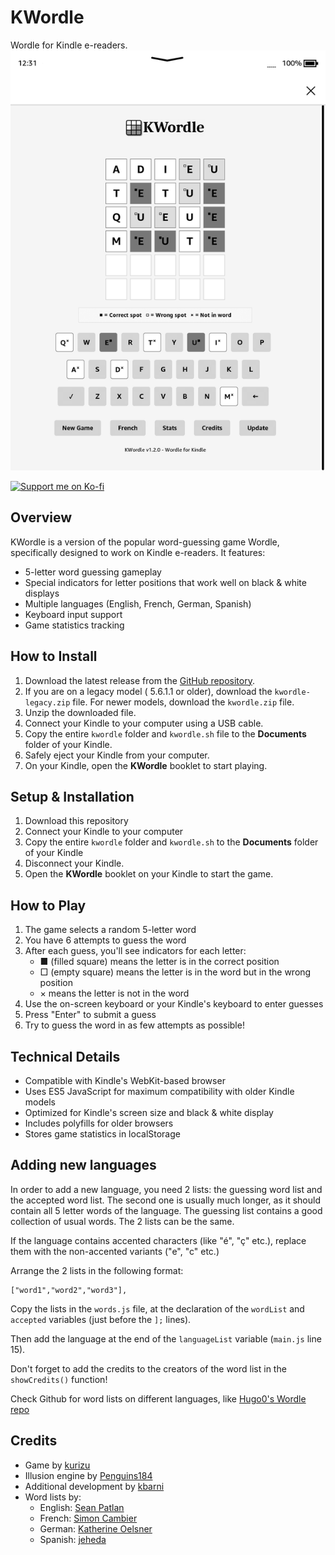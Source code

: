 # KWordle

Wordle for Kindle e-readers.<br />
![screenshot](assets/screenshot.png)
<p>
  <a href="https://ko-fi.com/kurizu" target="_blank">
    <img src="https://ko-fi.com/img/githubbutton_sm.svg" alt="Support me on Ko-fi" />
  </a>
</p>

## Overview

KWordle is a version of the popular word-guessing game Wordle, specifically designed to work on Kindle e-readers. It features:

- 5-letter word guessing gameplay
- Special indicators for letter positions that work well on black & white displays
- Multiple languages (English, French, German, Spanish)
- Keyboard input support
- Game statistics tracking

## How to Install

1. Download the latest release from the [GitHub repository](https://github.com/kurizu/KWordle/releases).
2. If you are on a legacy model ( 5.6.1.1 or older), download the `kwordle-legacy.zip` file. For newer models, download the `kwordle.zip` file.
3. Unzip the downloaded file.
4. Connect your Kindle to your computer using a USB cable.
5. Copy the entire `kwordle` folder and `kwordle.sh` file to the **Documents** folder of your Kindle.
6. Safely eject your Kindle from your computer.
7. On your Kindle, open the **KWordle** booklet to start playing.

## Setup & Installation

1. Download this repository
2. Connect your Kindle to your computer
3. Copy the entire `kwordle` folder and `kwordle.sh` to the **Documents** folder of your Kindle
4. Disconnect your Kindle.
5. Open the **KWordle** booklet on your Kindle to start the game.

## How to Play

1. The game selects a random 5-letter word
2. You have 6 attempts to guess the word
3. After each guess, you'll see indicators for each letter:
   - ■ (filled square) means the letter is in the correct position
   - □ (empty square) means the letter is in the word but in the wrong position
   - × means the letter is not in the word
4. Use the on-screen keyboard or your Kindle's keyboard to enter guesses
5. Press "Enter" to submit a guess
6. Try to guess the word in as few attempts as possible!

## Technical Details

- Compatible with Kindle's WebKit-based browser
- Uses ES5 JavaScript for maximum compatibility with older Kindle models
- Optimized for Kindle's screen size and black & white display
- Includes polyfills for older browsers
- Stores game statistics in localStorage

## Adding new languages

In order to add a new language, you need 2 lists: the guessing word list and the accepted word list. The second one is usually much longer, as it should contain all 5 letter words of the language. The guessing list contains a good collection of usual words. The 2 lists can be the same.

If the language contains accented characters (like "é", "ç" etc.), replace them with the non-accented variants ("e", "c" etc.)

Arrange the 2 lists in the following format:
```
["word1","word2","word3"],
```

Copy the lists in the `words.js` file, at the declaration of the `wordList` and `accepted` variables (just before the `];` lines).

Then add the language at the end of the `languageList` variable (`main.js` line 15).

Don't forget to add the credits to the creators of the word list in the `showCredits()` function!

Check Github for word lists on different languages, like [Hugo0's Wordle repo](https://github.com/Hugo0/wordle)

## Credits
- Game by [kurizu](https://kurizu.vercel.app/)
- Illusion engine by [Penguins184](https://github.com/polish-penguin-dev/)
- Additional development by [kbarni](https://github.com/kbarni)
- Word lists by:
  - English: [Sean Patlan](https://github.com/seanpatlan/wordle-words)
  - French: [Simon Cambier](https://github.com/scambier/mo-mo-motus)
  - German: [Katherine Oelsner](https://github.com/octokatherine/word-master)
  - Spanish: [jeheda](https://github.com/jeheda)
